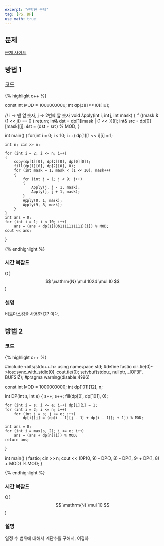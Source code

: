```yaml
---
excerpt: "신박한 문제"
tag: [PS. DP]
use_math: true
---
```


## 문제

[문제 사이트](https://www.acmicpc.net/problem/1562)

## 방법 1

### 코드

{% highlight c++ %}

const int MOD = 1000000000;
int dp[2][1<<10][10];

// i => 맨 앞 숫자, j => 2번째 앞 숫자
void Apply(int i, int j, int mask)
{
	if ((mask & (1 << j)) == 0 ) return;
	int& dst = dp[1][mask | (1 << i)][i];
	int& src = dp[0][mask][j];
	dst = (dst + src) % MOD;
}


int main()
{
	for(int i = 0; i < 10; i++) dp[1][1 << i][i] = 1;

	int n; cin >> n;

	for (int i = 2; i <= n; i++)
	{
		copy(dp[1][0], dp[2][0], dp[0][0]);
		fill(dp[1][0], dp[2][0], 0);
		for (int mask = 1; mask < (1 << 10); mask++)
		{	
			for (int j = 1; j < 9; j++)
			{
				Apply(j, j - 1, mask);
				Apply(j, j + 1, mask);
			}
			Apply(0, 1, mask);
			Apply(9, 8, mask);
		}
	}
	int ans = 0;
	for (int i = 1; i < 10; i++)
		ans = (ans + dp[1][0b1111111111][i]) % MOD;
	cout << ans;
}

{% endhighlight %}


### 시간 복잡도

O($$ \mathrm{N} \mul 1024 \mul 10 $$)


### 설명

비트마스킹을 사용한 DP 이다.



## 방법 2

### 코드

{% highlight c++ %}

#include <bits/stdc++.h>
using namespace std;
#define fastio cin.tie(0)->ios::sync_with_stdio(0); cout.tie(0); setvbuf(stdout, nullptr, _IOFBF, BUFSIZ);
#pragma warning(disable:4996)

const int MOD = 1000000000;
int dp[101][12], n;

int DP(int s, int e)
{
	s++; e++;
	fill(dp[0], dp[101], 0);

	for (int i = s; i <= e; i++) dp[1][i] = 1;
	for (int i = 2; i <= n; i++)
		for (int j = s; j <= e; j++)
			dp[i][j] = (dp[i - 1][j - 1] + dp[i - 1][j + 1]) % MOD;

	int ans = 0;
	for (int i = max(s, 2); i <= e; i++)
		ans = (ans + dp[n][i]) % MOD;
	return ans;
}

int main()
{
	fastio;
	cin >> n;
	cout << (DP(0, 9) - DP(0, 8) - DP(1, 9) + DP(1, 8) + MOD) % MOD;
}

{% endhighlight %}


### 시간 복잡도

O($$ \mathrm{N} \mul 10 $$)


### 설명

일정 수 범위에 대해서 계단수를 구해서, 여집하